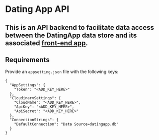 # Dating App API

## This is an API backend to facilitate data access between the DatingApp data store and its associated [front-end app](https://github.com/OisinFoley/DatingApp-SPA).

## Requirements

Provide an ```appsetting.json``` file with the following keys:

```
{
  "AppSettings": {
    "Token": "<ADD_KEY_HERE>"
  },
  "CloudinarySettings": {
    "CloudName": "<ADD_KEY_HERE>",
    "ApiKey": "<ADD_KEY_HERE>",
    "ApiSecret": "<ADD_KEY_HERE>"
  },
  "ConnectionStrings": {
    "DefaultConnection": "Data Source=datingapp.db"
  }
}
```